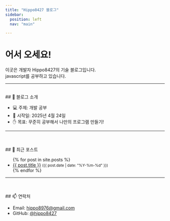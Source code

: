 ```yaml
---
title: "Hippo8427 블로그"
sidebar:
  position: left
  nav: "main"

---
```

<link href="https://fonts.googleapis.com/css2?family=Noto+Sans+KR&display=swap" rel="stylesheet">

# 어서 오세요!

이곳은 개발자 Hippo8427의 기술 블로그입니다.  
javascript를 공부하고 있습니다.

---

<br>
## 📌 블로그 소개

- 💻 주제: 개발 공부
- 📅 시작일: 2025년 4월 24일
- ✋ 목표: 꾸준히 공부해서 나만의 프로그램 만들기!

---
<br>
<br>
## 📝 최근 포스트

<ul>
  {% for post in site.posts %}
    <li>
      <a href="{{ post.url }}">{{ post.title }}</a>
      <small>({{ post.date | date: "%Y-%m-%d" }})</small>
    </li>
  {% endfor %}
</ul>

---
<br>
<br>
## 📫 연락처


- Email: hippo8976@gmail.com
- GitHub: [@hippo8427](https://github.com/hippo8427)
